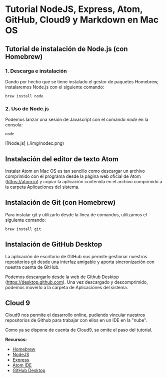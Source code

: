 Tutorial NodeJS, Express, Atom, GitHub, Cloud9 y Markdown en Mac OS
======================================================

## Tutorial de instalación de Node.js (con Homebrew)


### 1. Descarga e instalación

Dando por hecho que se tiene instalado el gestor de paquetes Homebrew, instalaremos Node.js con el siguiente comando:

```
brew install node
```

### 2. Uso de Node.js

Podemos lanzar una sesión de Javascript con el comando *node* en la consola:

```
node
```

![Node.js] (./img/nodec.png)

## Instalación del editor de texto Atom

Instalar Atom en Mac OS es tan sencillo como descargar un archivo comprimido con el programa desde
la página web oficial de Atom (https://atom.io) y copiar la aplicación contenida en el archivo comprimido
a la carpeta Aplicaciones del sistema.


## Instalación de Git (con Homebrew)

Para instalar git y utilizarlo desde la línea de comandos, utilizamos el siguiente comando:

```
brew install git
```

## Instalación de GitHub Desktop

La aplicación de escritorio de GitHub nos permite gestionar nuestros repositorios git desde una interfaz
amigable y aporta sincronización con nuestra cuenta de GitHub.

Podemos descargarlo desde la web de Github Desktop (https://desktop.github.com). Una vez descargado y descomprimido,
podemos moverlo a la carpeta de Aplicaciones del sistema.

## Cloud 9

Cloud9 nos permite el desarrollo online, pudiendo vincular nuestros repositorios de Github para trabajar con ellos
en un IDE en la "nube".

Como ya se dispone de cuenta de Cloud9, se omite el paso del tutorial.


**Recursos:**

* [Homebrew](http://brew.sh)
* [NodeJS](https://nodejs.org)
* [Express](http://expressjs.com)
* [Atom IDE](https://atom.io)
* [GitHub Desktop](https://desktop.github.com)
